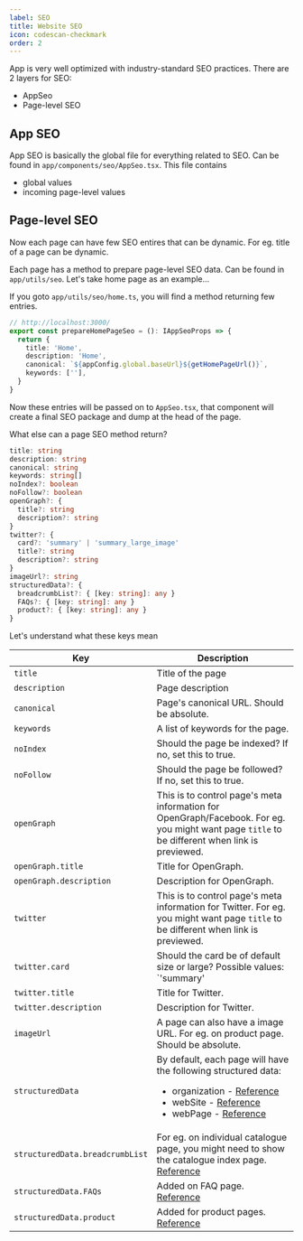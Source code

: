```yaml
---
label: SEO
title: Website SEO
icon: codescan-checkmark
order: 2
---
```


App is very well optimized with industry-standard SEO practices. There are 2 layers for SEO:
- AppSeo
- Page-level SEO

## App SEO
App SEO is basically the global file for everything related to SEO. Can be found in `app/components/seo/AppSeo.tsx`. This file contains
- global values
- incoming page-level values

## Page-level SEO
Now each page can have few SEO entires that can be dynamic. For eg. title of a page can be dynamic. 

Each page has a method to prepare page-level SEO data. Can be found in `app/utils/seo`. Let's take home page as an example...

If you goto `app/utils/seo/home.ts`, you will find a method returning few entries.

```ts
// http://localhost:3000/
export const prepareHomePageSeo = (): IAppSeoProps => {
  return {
    title: 'Home',
    description: 'Home',
    canonical: `${appConfig.global.baseUrl}${getHomePageUrl()}`,
    keywords: [''],
  }
}
```

Now these entries will be passed on to `AppSeo.tsx`, that component will create a final SEO package and dump at the head of the page. 

What else can a page SEO method return?
```ts
title: string
description: string
canonical: string
keywords: string[]
noIndex?: boolean
noFollow?: boolean
openGraph?: {
  title?: string
  description?: string
}
twitter?: {
  card?: 'summary' | 'summary_large_image'
  title?: string
  description?: string
}
imageUrl?: string
structuredData?: {
  breadcrumbList?: { [key: string]: any }
  FAQs?: { [key: string]: any }
  product?: { [key: string]: any }
}
```

Let's understand what these keys mean

Key | Description
--- | ---
`title` | Title of the page
`description` | Page description
`canonical` | Page's canonical URL. Should be absolute.
`keywords` | A list of keywords for the page.
`noIndex` | Should the page be indexed? If no, set this to true.
`noFollow` | Should the page be followed? If no, set this to true.
`openGraph` | This is to control page's meta information for OpenGraph/Facebook. For eg. you might want page `title` to be different when link is previewed.
`openGraph.title` | Title for OpenGraph.
`openGraph.description` | Description for OpenGraph.
`twitter` | This is to control page's meta information for Twitter. For eg. you might want page `title` to be different when link is previewed.
`twitter.card` | Should the card be of default size or large? Possible values: `'summary' | 'summary_large_image'`
`twitter.title` | Title for Twitter.
`twitter.description` | Description for Twitter.
`imageUrl` | A page can also have a image URL. For eg. on product page. Should be absolute.
`structuredData` | By default, each page will have the following structured data: <ul><li>organization - [Reference](https://schema.org/Organization)</li><li>webSite - [Reference](https://schema.org/WebSite)</li><li>webPage - [Reference](https://schema.org/WebPage)</li></ul>
`structuredData.breadcrumbList` | For eg. on individual catalogue page, you might need to show the catalogue index page. [Reference](https://developers.google.com/search/docs/advanced/structured-data/breadcrumb)
`structuredData.FAQs` | Added on FAQ page. [Reference](https://developers.google.com/search/docs/advanced/structured-data/faqpage)
`structuredData.product` | Added for product pages. [Reference](https://developers.google.com/search/docs/advanced/structured-data/product)

